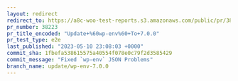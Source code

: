 ```yaml
---
layout: redirect
redirect_to: https://a8c-woo-test-reports.s3.amazonaws.com/public/pr/38223/e2e/index.html
pr_number: 38223
pr_title_encoded: "Update+%60wp-env%60+To+7.0.0"
pr_test_type: e2e
last_published: "2023-05-10 23:08:03 +0000"
commit_sha: 1fbefa538615575a40554f078e0c79f2d3585429
commit_message: "Fixed `wp-env` JSON Problems"
branch_name: update/wp-env-7.0.0
---
```

